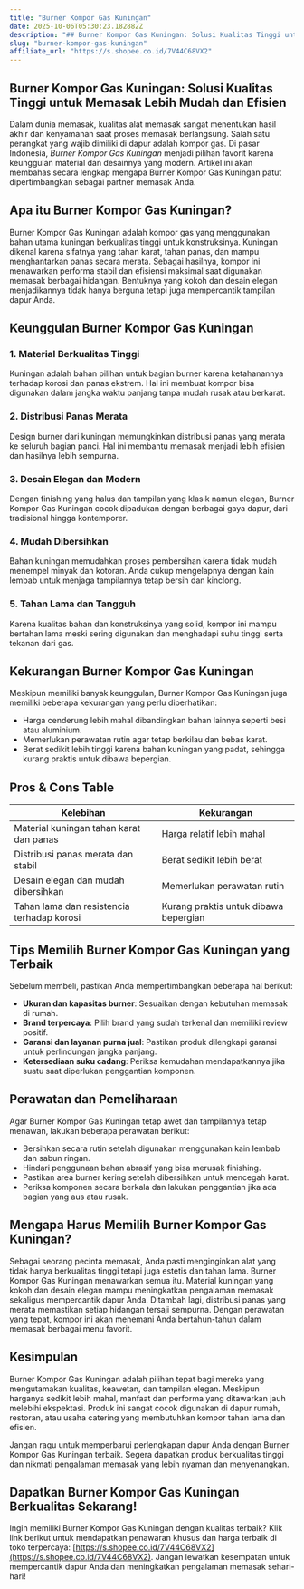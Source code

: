 ```yaml
---
title: "Burner Kompor Gas Kuningan"
date: 2025-10-06T05:30:23.182882Z
description: "## Burner Kompor Gas Kuningan: Solusi Kualitas Tinggi untuk Memasak Lebih Mudah dan Efisien..."
slug: "burner-kompor-gas-kuningan"
affiliate_url: "https://s.shopee.co.id/7V44C68VX2"
---
```

## Burner Kompor Gas Kuningan: Solusi Kualitas Tinggi untuk Memasak Lebih Mudah dan Efisien

Dalam dunia memasak, kualitas alat memasak sangat menentukan hasil akhir dan kenyamanan saat proses memasak berlangsung. Salah satu perangkat yang wajib dimiliki di dapur adalah kompor gas. Di pasar Indonesia, *Burner Kompor Gas Kuningan* menjadi pilihan favorit karena keunggulan material dan desainnya yang modern. Artikel ini akan membahas secara lengkap mengapa Burner Kompor Gas Kuningan patut dipertimbangkan sebagai partner memasak Anda.

## Apa itu Burner Kompor Gas Kuningan?

Burner Kompor Gas Kuningan adalah kompor gas yang menggunakan bahan utama kuningan berkualitas tinggi untuk konstruksinya. Kuningan dikenal karena sifatnya yang tahan karat, tahan panas, dan mampu menghantarkan panas secara merata. Sebagai hasilnya, kompor ini menawarkan performa stabil dan efisiensi maksimal saat digunakan memasak berbagai hidangan. Bentuknya yang kokoh dan desain elegan menjadikannya tidak hanya berguna tetapi juga mempercantik tampilan dapur Anda.

## Keunggulan Burner Kompor Gas Kuningan

### 1. Material Berkualitas Tinggi

Kuningan adalah bahan pilihan untuk bagian burner karena ketahanannya terhadap korosi dan panas ekstrem. Hal ini membuat kompor bisa digunakan dalam jangka waktu panjang tanpa mudah rusak atau berkarat.

### 2. Distribusi Panas Merata

Design burner dari kuningan memungkinkan distribusi panas yang merata ke seluruh bagian panci. Hal ini membantu memasak menjadi lebih efisien dan hasilnya lebih sempurna.

### 3. Desain Elegan dan Modern

Dengan finishing yang halus dan tampilan yang klasik namun elegan, Burner Kompor Gas Kuningan cocok dipadukan dengan berbagai gaya dapur, dari tradisional hingga kontemporer.

### 4. Mudah Dibersihkan

Bahan kuningan memudahkan proses pembersihan karena tidak mudah menempel minyak dan kotoran. Anda cukup mengelapnya dengan kain lembab untuk menjaga tampilannya tetap bersih dan kinclong.

### 5. Tahan Lama dan Tangguh

Karena kualitas bahan dan konstruksinya yang solid, kompor ini mampu bertahan lama meski sering digunakan dan menghadapi suhu tinggi serta tekanan dari gas.

## Kekurangan Burner Kompor Gas Kuningan

Meskipun memiliki banyak keunggulan, Burner Kompor Gas Kuningan juga memiliki beberapa kekurangan yang perlu diperhatikan:

- Harga cenderung lebih mahal dibandingkan bahan lainnya seperti besi atau aluminium.
- Memerlukan perawatan rutin agar tetap berkilau dan bebas karat.
- Berat sedikit lebih tinggi karena bahan kuningan yang padat, sehingga kurang praktis untuk dibawa bepergian.

## Pros & Cons Table

| Kelebihan                                   | Kekurangan                                  |
|----------------------------------------------|----------------------------------------------|
| Material kuningan tahan karat dan panas     | Harga relatif lebih mahal                 |
| Distribusi panas merata dan stabil          | Berat sedikit lebih berat               |
| Desain elegan dan mudah dibersihkan        | Memerlukan perawatan rutin             |
| Tahan lama dan resistencia terhadap korosi | Kurang praktis untuk dibawa bepergian |

## Tips Memilih Burner Kompor Gas Kuningan yang Terbaik

Sebelum membeli, pastikan Anda mempertimbangkan beberapa hal berikut:

- **Ukuran dan kapasitas burner**: Sesuaikan dengan kebutuhan memasak di rumah.
- **Brand terpercaya**: Pilih brand yang sudah terkenal dan memiliki review positif.
- **Garansi dan layanan purna jual**: Pastikan produk dilengkapi garansi untuk perlindungan jangka panjang.
- **Ketersediaan suku cadang**: Periksa kemudahan mendapatkannya jika suatu saat diperlukan penggantian komponen.

## Perawatan dan Pemeliharaan

Agar Burner Kompor Gas Kuningan tetap awet dan tampilannya tetap menawan, lakukan beberapa perawatan berikut:

- Bersihkan secara rutin setelah digunakan menggunakan kain lembab dan sabun ringan.
- Hindari penggunaan bahan abrasif yang bisa merusak finishing.
- Pastikan area burner kering setelah dibersihkan untuk mencegah karat.
- Periksa komponen secara berkala dan lakukan penggantian jika ada bagian yang aus atau rusak.

## Mengapa Harus Memilih Burner Kompor Gas Kuningan?

Sebagai seorang pecinta memasak, Anda pasti menginginkan alat yang tidak hanya berkualitas tinggi tetapi juga estetis dan tahan lama. Burner Kompor Gas Kuningan menawarkan semua itu. Material kuningan yang kokoh dan desain elegan mampu meningkatkan pengalaman memasak sekaligus mempercantik dapur Anda. Ditambah lagi, distribusi panas yang merata memastikan setiap hidangan tersaji sempurna. Dengan perawatan yang tepat, kompor ini akan menemani Anda bertahun-tahun dalam memasak berbagai menu favorit.

## Kesimpulan

Burner Kompor Gas Kuningan adalah pilihan tepat bagi mereka yang mengutamakan kualitas, keawetan, dan tampilan elegan. Meskipun harganya sedikit lebih mahal, manfaat dan performa yang ditawarkan jauh melebihi ekspektasi. Produk ini sangat cocok digunakan di dapur rumah, restoran, atau usaha catering yang membutuhkan kompor tahan lama dan efisien.

Jangan ragu untuk memperbarui perlengkapan dapur Anda dengan Burner Kompor Gas Kuningan terbaik. Segera dapatkan produk berkualitas tinggi dan nikmati pengalaman memasak yang lebih nyaman dan menyenangkan.

## Dapatkan Burner Kompor Gas Kuningan Berkualitas Sekarang!

Ingin memiliki Burner Kompor Gas Kuningan dengan kualitas terbaik? Klik link berikut untuk mendapatkan penawaran khusus dan harga terbaik di toko terpercaya: [https://s.shopee.co.id/7V44C68VX2](https://s.shopee.co.id/7V44C68VX2). Jangan lewatkan kesempatan untuk mempercantik dapur Anda dan meningkatkan pengalaman memasak sehari-hari!